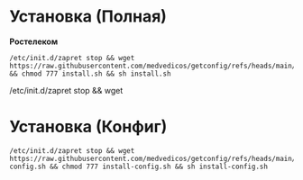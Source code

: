 # Установка (Полная)

**Ростелеком**
```
/etc/init.d/zapret stop && wget https://raw.githubusercontent.com/medvedicos/getconfig/refs/heads/main/install.sh && chmod 777 install.sh && sh install.sh
```

/etc/init.d/zapret stop && wget 

# Установка (Конфиг)

```
/etc/init.d/zapret stop && wget https://raw.githubusercontent.com/medvedicos/getconfig/refs/heads/main/install-config.sh && chmod 777 install-config.sh && sh install-config.sh
```
